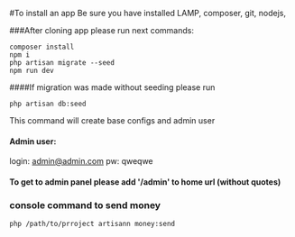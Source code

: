 #To install an app
Be sure you have installed LAMP, composer, git, nodejs,

###After cloning app please run next commands:
```
composer install
npm i
php artisan migrate --seed
npm run dev
```

####If migration was made without seeding please run
```
php artisan db:seed
```
This command will create base configs and admin user

#### Admin user:
login: admin@admin.com
pw: qweqwe

#### To get to admin panel please add '/admin' to home url (without quotes)

### console command to send money
```
php /path/to/prroject artisann money:send
```